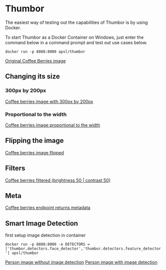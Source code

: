 # Thumbor

The easiest way of testing out the capabilities of Thumbor is by using Docker.

To start Thumbor as a Docker Container on Windows, just enter the command below in a command prompt and test out use cases below.

`docker run -p 8888:8000 apsl/thumbor`

[Original Coffee Berries image](https://upload.wikimedia.org/wikipedia/commons/thumb/7/79/Coffee_berries_1.jpg/1200px-Coffee_berries_1.jpg)

## Changing its size

### 300px by 200px

[Coffee berries image with 300px by 200px](http://localhost:8888/unsafe/300x200/https://upload.wikimedia.org/wikipedia/commons/thumb/7/79/Coffee_berries_1.jpg/1200px-Coffee_berries_1.jpg)

### Proportional to the width

[Coffee berries image proportional to the width](http://localhost:8888/unsafe/300x0/https://upload.wikimedia.org/wikipedia/commons/thumb/7/79/Coffee_berries_1.jpg/1200px-Coffee_berries_1.jpg)

## Flipping the image

[Coffee berries image flipped](http://localhost:8888/unsafe/-0x-0/https://upload.wikimedia.org/wikipedia/commons/thumb/7/79/Coffee_berries_1.jpg/1200px-Coffee_berries_1.jpg)

## Filters

[Coffee berries filtered (brightness 50 | contrast 50)](http://localhost:8888/unsafe/filters:brightness(50):contrast(50)/https://upload.wikimedia.org/wikipedia/commons/thumb/7/79/Coffee_berries_1.jpg/1200px-Coffee_berries_1.jpg)

## Meta

[Coffee berries endpoint returns metadata](http://localhost:8888/unsafe/meta/300x200/https://upload.wikimedia.org/wikipedia/commons/thumb/7/79/Coffee_berries_1.jpg/1200px-Coffee_berries_1.jpg)

## Smart Image Detection

first setup image detection in container

`docker run -p 8888:8000 -e DETECTORS = ['thumbor.detectors.face_detector','thumbor.detectors.feature_detector'] apsl/thumbor`

[Person image without image detection](http://localhost:8888/unsafe/300x200/www.euram.eu/JoshuaTree/Content/pictures/Bart.jpg)
[Person image with image detection](http://localhost:8888/unsafe/300x200/smart/www.euram.eu/JoshuaTree/Content/pictures/Bart.jpg)


